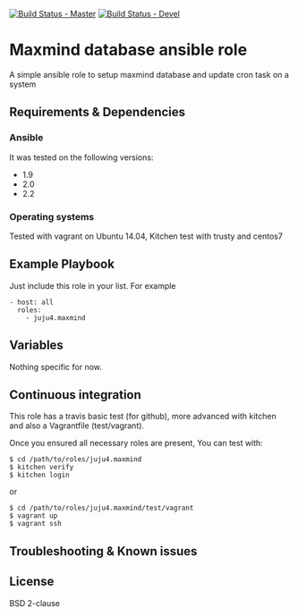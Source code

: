 [![Build Status - Master](https://travis-ci.org/juju4/ansible-maxmind.svg?branch=master)](https://travis-ci.org/juju4/ansible-maxmind)
[![Build Status - Devel](https://travis-ci.org/juju4/ansible-maxmind.svg?branch=devel)](https://travis-ci.org/juju4/ansible-maxmind/branches)
# Maxmind database ansible role

A simple ansible role to setup maxmind database and update cron task on a system

## Requirements & Dependencies

### Ansible
It was tested on the following versions:
 * 1.9
 * 2.0
 * 2.2

### Operating systems

Tested with vagrant on Ubuntu 14.04, Kitchen test with trusty and centos7

## Example Playbook

Just include this role in your list.
For example

```
- host: all
  roles:
    - juju4.maxmind
```

## Variables

Nothing specific for now.

## Continuous integration

This role has a travis basic test (for github), more advanced with kitchen and also a Vagrantfile (test/vagrant).

Once you ensured all necessary roles are present, You can test with:
```
$ cd /path/to/roles/juju4.maxmind
$ kitchen verify
$ kitchen login
```
or
```
$ cd /path/to/roles/juju4.maxmind/test/vagrant
$ vagrant up
$ vagrant ssh
```

## Troubleshooting & Known issues


## License

BSD 2-clause

